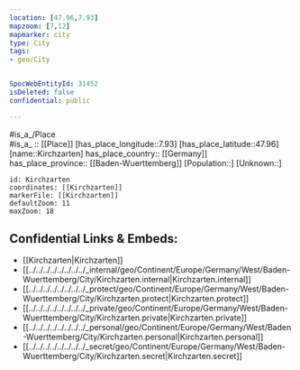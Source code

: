 ```yaml
---
location: [47.96,7.93] 
mapzoom: [7,12] 
mapmarker: city 
type: City
tags:
- geo/City


SpocWebEntityId: 31452
isDeleted: false
confidential: public

---
```

#is_a_/Place  
#is_a_ :: [[Place]] 
[has_place_longitude::7.93] 
[has_place_latitude::47.96] 
[name::Kirchzarten] 
has_place_country:: [[Germany]]  
has_place_province:: [[Baden-Wuerttemberg]] 
[Population::] 
[Unknown::] 


```leaflet
id: Kirchzarten
coordinates: [[Kirchzarten]] 
markerFile: [[Kirchzarten]] 
defaultZoom: 11 
maxZoom: 18
```


## Confidential Links & Embeds: 
- [[Kirchzarten|Kirchzarten]]  
- [[../../../../../../../../_internal/geo/Continent/Europe/Germany/West/Baden-Wuerttemberg/City/Kirchzarten.internal|Kirchzarten.internal]] 
- [[../../../../../../../../_protect/geo/Continent/Europe/Germany/West/Baden-Wuerttemberg/City/Kirchzarten.protect|Kirchzarten.protect]] 
- [[../../../../../../../../_private/geo/Continent/Europe/Germany/West/Baden-Wuerttemberg/City/Kirchzarten.private|Kirchzarten.private]] 
- [[../../../../../../../../_personal/geo/Continent/Europe/Germany/West/Baden-Wuerttemberg/City/Kirchzarten.personal|Kirchzarten.personal]] 
- [[../../../../../../../../_secret/geo/Continent/Europe/Germany/West/Baden-Wuerttemberg/City/Kirchzarten.secret|Kirchzarten.secret]] 
